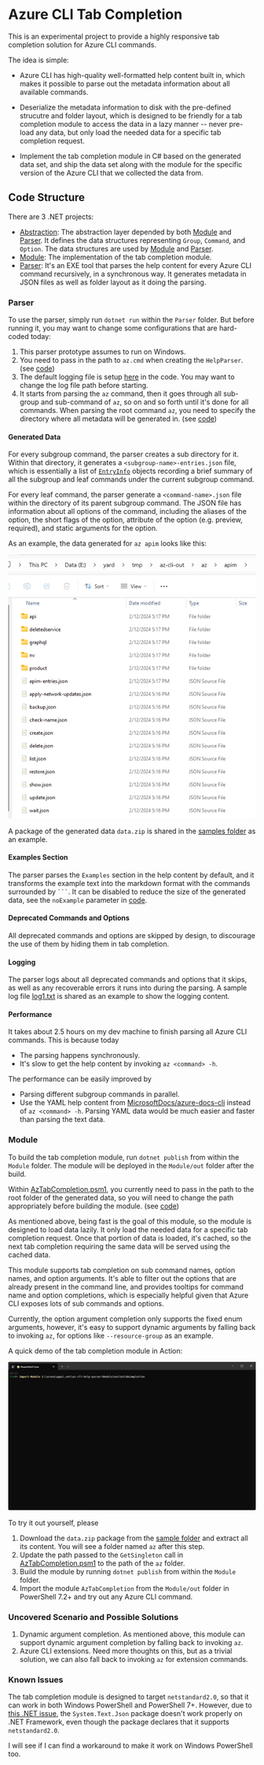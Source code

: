 # Azure CLI Tab Completion

This is an experimental project to provide a highly responsive tab completion solution for Azure CLI commands.

The idea is simple:
- Azure CLI has high-quality well-formatted help content built in,
  which makes it possible to parse out the metadata information about all available commands.

- Deserialize the metadata information to disk with the pre-defined strucutre and folder layout,
  which is designed to be friendly for a tab completion module to access the data in a lazy manner --
  never pre-load any data, but only load the needed data for a specific tab completion request.

- Implement the tab completion module in C# based on the generated data set,
  and ship the data set along with the module for the specific version of the Azure CLI that we collected the data from.

## Code Structure

There are 3 .NET projects:
- [Abstraction](./Abstraction/): The abstraction layer depended by both [Module](./Module/) and [Parser](./Parser/).
  It defines the data structures representing `Group`, `Command`, and `Option`.
  The data structures are used by [Module](./Module/) and [Parser](./Parser/).
- [Module](./Module/): The implementation of the tab completion module.
- [Parser](./Parser/): It's an EXE tool that parses the help content for every Azure CLI command recursively, in a synchronous way.
  It generates metadata in JSON files as well as folder layout as it doing the parsing.

### Parser

To use the parser, simply run `dotnet run` within the `Parser` folder.
But before running it, you may want to change some configurations that are hard-coded today:

1. This parser prototype assumes to run on Windows.
1. You need to pass in the path to `az.cmd` when creating the `HelpParser`. (see [code](https://github.com/daxian-dbw/AzCLITabCompletion/blob/ea354119c8a6b81696217ca48b43a05cfe15b3dd/Parser/Program.cs#L72))
1. The default logging file is setup [here](https://github.com/daxian-dbw/AzCLITabCompletion/blob/ea354119c8a6b81696217ca48b43a05cfe15b3dd/Parser/Program.cs#L138-L139) in the code. You may want to change the log file path before starting.
1. It starts from parsing the `az` command, then it goes through all sub-group and sub-command of `az`,
   so on and so forth until it's done for all commands.
   When parsing the root command `az`, you need to specify the directory where all metadata will be generated in. (see [code](https://github.com/daxian-dbw/AzCLITabCompletion/blob/ea354119c8a6b81696217ca48b43a05cfe15b3dd/Parser/Program.cs#L82))

#### Generated Data

For every subgroup command, the parser creates a sub directory for it.
Within that directory, it generates a `<subgroup-name>-entries.json` file,
which is essentially a list of [`EntryInfo`](https://github.com/daxian-dbw/AzCLITabCompletion/blob/ea354119c8a6b81696217ca48b43a05cfe15b3dd/Abstraction/Command.cs#L35) objects recording a brief summary of all the subgroup and leaf commands under the current subgroup command.

For every leaf command, the parser generate a `<command-name>.json` file within the directory of its parent subgroup command.
The JSON file has information about all options of the command, including the aliases of the option, the short flags of the option,
attribute of the option (e.g. preview, required), and static arguments for the option.

As an example, the data generated for `az apim` looks like this:

![data-layout](./assets/layout.png)

A package of the generated data `data.zip` is shared in the [samples folder](./assets/samples) as an example.

#### Examples Section

The parser parses the `Examples` section in the help content by default,
and it transforms the example text into the markdown format with the commands surrounded by `` ``` ``.
It can be disabled to reduce the size of the generated data,
see the `noExample` parameter in [code](https://github.com/daxian-dbw/AzCLITabCompletion/blob/ea354119c8a6b81696217ca48b43a05cfe15b3dd/Parser/Program.cs#L72).

#### Deprecated Commands and Options

All deprecated commands and options are skipped by design,
to discourage the use of them by hiding them in tab completion.

#### Logging

The parser logs about all deprecated commands and options that it skips,
as well as any recoverable errors it runs into during the parsing.
A sample log file [log1.txt](./assets/samples/log1.txt) is shared as an example to show the logging content.

#### Performance

It takes about 2.5 hours on my dev machine to finish parsing all Azure CLI commands.
This is because today
- The parsing happens synchronously.
- It's slow to get the help content by invoking `az <command> -h`.

The performance can be easily improved by
- Parsing different subgroup commands in parallel.
- Use the YAML help content from [MicrosoftDocs/azure-docs-cli](https://github.com/MicrosoftDocs/azure-docs-cli/tree/main/latest/docs-ref-autogen) instead of `az <command> -h`. Parsing YAML data would be much easier and faster than parsing the text data.

### Module

To build the tab completion module, run `dotnet publish` from within the `Module` folder.
The module will be deployed in the `Module/out` folder after the build.

Within [AzTabCompletion.psm1](./Module/AzTabCompletion.psm1),
you currently need to pass in the path to the root folder of the generated data,
so you will need to change the path appropriately before building the module. (see [code](https://github.com/daxian-dbw/AzCLITabCompletion/blob/ea354119c8a6b81696217ca48b43a05cfe15b3dd/Module/AzTabCompletion.psm1#L5))

As mentioned above, being fast is the goal of this module, so the module is designed to load data lazily.
It only load the needed data for a specific tab completion request.
Once that portion of data is loaded, it's cached,
so the next tab completion requiring the same data will be served using the cached data.

This module supports tab completion on sub command names, option names, and option arguments.
It's able to filter out the options that are already present in the command line,
and provides tooltips for command name and option completions,
which is especially helpful given that Azure CLI exposes lots of sub commands and options.

Currently, the option argument completion only supports the fixed enum arguments,
however, it's easy to support dynamic arguments by falling back to invoking `az`,
for options like `--resource-group` as an example.

A quick demo of the tab completion module in Action:

![AzCLITabCompletion](./assets/AzCLITabCompletion.gif)

To try it out yourself, please
1. Download the `data.zip` package from the [sample folder](./assets/samples/) and extract all its content.
   You will see a folder named `az` after this step.
1. Update the path passed to the `GetSingleton` call in [AzTabCompletion.psm1](./Module/AzTabCompletion.psm1) to the path of the `az` folder.
1. Build the module by running `dotnet publish` from within the `Module` folder.
1. Import the module `AzTabCompletion` from the `Module/out` folder in PowerShell 7.2+ and try out any Azure CLI command.

### Uncovered Scenario and Possible Solutions

1. Dynamic argument completion. As mentioned above, this module can support dynamic argument completion by falling back to invoking `az`.
2. Azure CLI extensions. Need more thoughts on this, but as a trivial solution, we can also fall back to invoking `az` for extension commands.

### Known Issues

The tab completion module is designed to target `netstandard2.0`,
so that it can work in both Windows PowerShell and PowerShell 7+.
However, due to [this .NET issue](https://github.com/dotnet/runtime/issues/66232),
the `System.Text.Json` package doesn't work properly on .NET Framework,
even though the package declares that it supports `netstandard2.0`.

I will see if I can find a workaround to make it work on Windows PowerShell too.
